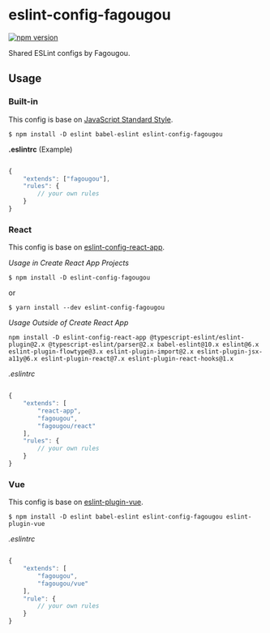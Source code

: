 eslint-config-fagougou
===========================

[![npm version](https://badge.fury.io/js/eslint-config-fagougou.svg)](https://badge.fury.io/js/eslint-config-fagougou)

Shared ESLint configs by Fagougou.

## Usage

### Built-in

This config is base on [JavaScript Standard Style](https://standardjs.com/).

`$ npm install -D eslint babel-eslint eslint-config-fagougou`

**.eslintrc** (Example)

```javascript

{
    "extends": ["fagougou"],
    "rules": {
        // your own rules
    }
}

```

### React

This config is base on [eslint-config-react-app](https://github.com/facebook/create-react-app/blob/master/packages/eslint-config-react-app/README.md).

*Usage in Create React App Projects*

`$ npm install -D eslint-config-fagougou`

or

`$ yarn install --dev eslint-config-fagougou`


*Usage Outside of Create React App*

`npm install -D eslint-config-react-app @typescript-eslint/eslint-plugin@2.x @typescript-eslint/parser@2.x babel-eslint@10.x eslint@6.x eslint-plugin-flowtype@3.x eslint-plugin-import@2.x eslint-plugin-jsx-a11y@6.x eslint-plugin-react@7.x eslint-plugin-react-hooks@1.x`

*.eslintrc*

```javascript

{
    "extends": [
        "react-app",
        "fagougou",
        "fagougou/react"
    ],
    "rules": {
        // your own rules
    }
}

```

### Vue

This config is base on [eslint-plugin-vue](https://github.com/vuejs/eslint-plugin-vue).

`$ npm install -D eslint babel-eslint eslint-config-fagougou eslint-plugin-vue`

*.eslintrc*

```javascript

{
    "extends": [
        "fagougou",
        "fagougou/vue"
    ],
    "rule": {
        // your own rules
    }
}

```